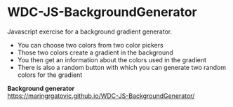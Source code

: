 # WDC-JS-BackgroundGenerator

Javascript exercise for a background gradient generator.
* You can choose two colors from two color pickers
* Those two colors create a gradient in the background
* You then get an information about the colors used in the gradient
* There is also a random button with which you can generate two random colors for the gradient

**Background generator**<br>
https://maringrgatovic.github.io/WDC-JS-BackgroundGenerator/


